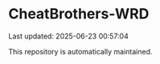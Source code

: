 # CheatBrothers-WRD

Last updated: 2025-06-23 00:57:04

This repository is automatically maintained.
